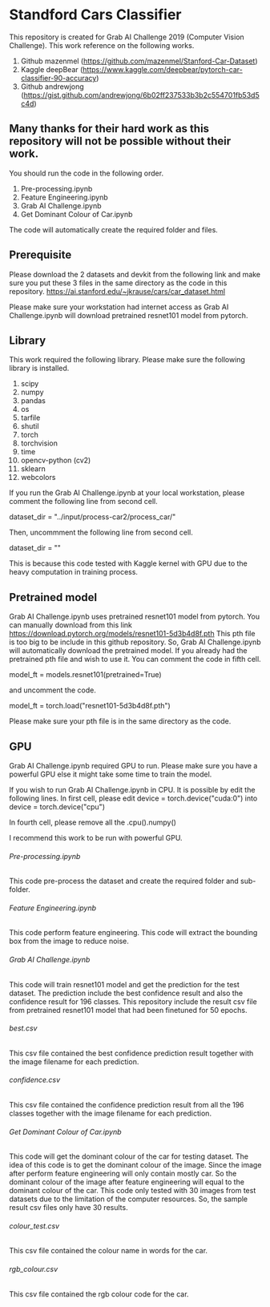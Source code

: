 # Standford Cars Classifier

This repository is created for Grab AI Challenge 2019 (Computer Vision Challenge).
This work reference on the following works.
1. Github mazenmel (https://github.com/mazenmel/Stanford-Car-Dataset)
2. Kaggle deepBear (https://www.kaggle.com/deepbear/pytorch-car-classifier-90-accuracy)
3. Github andrewjong (https://gist.github.com/andrewjong/6b02ff237533b3b2c554701fb53d5c4d)

## Many thanks for their hard work as this repository will not be possible without their work.

You should run the code in the following order.

1. Pre-processing.ipynb
2. Feature Engineering.ipynb
3. Grab AI Challenge.ipynb
4. Get Dominant Colour of Car.ipynb

The code will automatically create the required folder and files.



## Prerequisite

Please download the 2 datasets and devkit from the following link and make sure you put these 3 files in the same directory as the code in this repository.
https://ai.stanford.edu/~jkrause/cars/car_dataset.html

Please make sure your workstation had internet access as Grab AI Challenge.ipynb will download pretrained resnet101 model from pytorch.



## Library

This work required the following library.
Please make sure the following library is installed.

1. scipy
2. numpy
3. pandas
4. os
5. tarfile
6. shutil
7. torch
8. torchvision
9. time
10. opencv-python (cv2)
11. sklearn
12. webcolors

If you run the Grab AI Challenge.ipynb at your local workstation, please comment the following line from second cell.

dataset_dir = "../input/process-car2/process_car/"

Then, uncommment the following line from second cell.

dataset_dir = ""

This is because this code tested with Kaggle kernel with GPU due to the heavy computation in training process.



## Pretrained model

Grab AI Challenge.ipynb uses pretrained resnet101 model from pytorch.
You can manually download from this link https://download.pytorch.org/models/resnet101-5d3b4d8f.pth
This pth file is too big to be include in this github repository.
So, Grab AI Challenge.ipynb will automatically download the pretrained model.
If you already had the pretrained pth file and wish to use it.
You can comment the code in fifth cell.

model_ft = models.resnet101(pretrained=True)

and uncomment the code.

model_ft = torch.load("resnet101-5d3b4d8f.pth")

Please make sure your pth file is in the same directory as the code.



## GPU

Grab AI Challenge.ipynb required GPU to run.
Please make sure you have a powerful GPU else it might take some time to train the model.

If you wish to run Grab AI Challenge.ipynb in CPU.
It is possible by edit the following lines.
In first cell, please edit device = torch.device("cuda:0") into device = torch.device("cpu")

In fourth cell, please remove all the .cpu().numpy()

I recommend this work to be run with powerful GPU.


###### Pre-processing.ipynb

This code pre-process the dataset and create the required folder and sub-folder.


###### Feature Engineering.ipynb

This code perform feature engineering.
This code will extract the bounding box from the image to reduce noise.


###### Grab AI Challenge.ipynb

This code will train resnet101 model and get the prediction for the test dataset.
The prediction include the best confidence result and also the confidence result for 196 classes.
This repository include the result csv file from pretrained resnet101 model that had been finetuned for 50 epochs.

###### best.csv

This csv file contained the best confidence prediction result together with the image filename for each prediction.

###### confidence.csv

This csv file contained the confidence prediction result from all the 196 classes together with the image filename for each prediction.


###### Get Dominant Colour of Car.ipynb

This code will get the dominant colour of the car for testing dataset.
The idea of this code is to get the dominant colour of the image.
Since the image after perform feature engineering will only contain mostly car.
So the dominant colour of the image after feature engineering will equal to the dominant colour of the car.
This code only tested with 30 images from test datasets due to the limitation of the computer resources.
So, the sample result csv files only have 30 results.

###### colour_test.csv

This csv file contained the colour name in words for the car.

###### rgb_colour.csv

This csv file contained the rgb colour code for the car.
